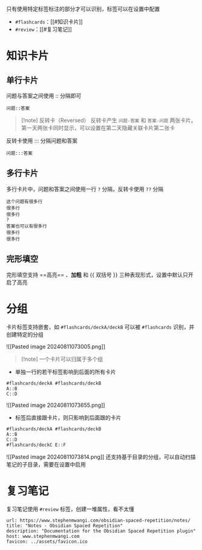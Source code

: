 
只有使用特定标签标注的部分才可以识别，标签可以在设置中配置
- `#flashcards`：[[#知识卡片]]
- `#review`：[[#复习笔记]]
# 知识卡片
## 单行卡片

问题与答案之间使用 \:\: 分隔即可

```
问题::答案
```

> [!note] 反转卡（Reversed）
> 反转卡产生 `问题-答案` 和 `答案-问题` 两张卡片。第一天两张卡同时显示，可以设置在第二天隐藏关联卡片第二张卡

反转卡使用 \:\:\: 分隔问题和答案

```
问题:::答案
```
## 多行卡片

多行卡片中，问题和答案之间使用一行 `?` 分隔，反转卡使用 `??` 分隔

```
这个问题有很多行
很多行
很多行
?
答案也可以有很多行
很多行
很多行
```
## 完形填空

完形填空支持 ==高亮== 、**加粗** 和 {{ 双括号 }} 三种表现形式，设置中默认只开启了高亮
# 分组

卡片标签支持嵌套，如 `#flashcards/deckA/deckB` 可以被 `#flashcards` 识别，并创建特定的分组

![[Pasted image 20240811073005.png]]

>[!note] 一个卡片可以归属于多个组

- 单独一行的若干标签影响到后面的所有卡片

```
#flashcards/deckA #flashcards/deckB
A::B
C::D
```

![[Pasted image 20240811073655.png]]

- 标签后直接跟卡片，则只影响到后面跟的卡片

```
#flashcards/deckA #flashcards/deckB
A::B
C::D
#flashcards/deckC E::F
```

![[Pasted image 20240811073814.png]]
还支持基于目录的分组，可以自动扫描笔记的子目录，需要在设置中启用
# 复习笔记

复习笔记使用 `#review` 标签，创建一堆属性，看不太懂

```cardlink
url: https://www.stephenmwangi.com/obsidian-spaced-repetition/notes/
title: "Notes - Obsidian Spaced Repetition"
description: "Documentation for the Obsidian Spaced Repetition plugin"
host: www.stephenmwangi.com
favicon: ../assets/favicon.ico
```
